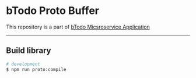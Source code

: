 # bTodo Proto Buffer

This repository is a part of [bTodo Micsroservice Application](https://github.com/Babyze/btodo-main)

---

## Build library

```bash
# development
$ npm run proto:compile

```
